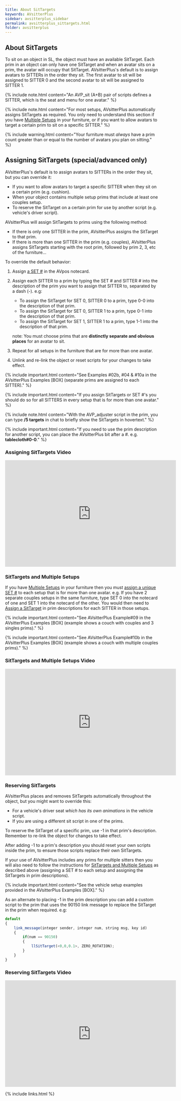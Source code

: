 ```yaml
---
title: About SitTargets
keywords: AVsitterPlus
sidebar: avsitterplus_sidebar
permalink: avsitterplus_sittargets.html
folder: avsitterplus
---
```


## About SitTargets

To sit on an object in SL, the object must have an available SitTarget. Each prim in an object can only have one SitTarget and when an avatar sits on a prim, the avatar will occupy that SitTarget. AVsitterPlus's default is to assign avatars to SITTERs in the order they sit. The first avatar to sit will be assigned to SITTER 0 and the second avatar to sit will be assigned to SITTER 1.

{% include note.html content="An AVP_sit (A+B) pair of scripts defines a SITTER, which is the seat and menu for one avatar." %}

{% include note.html content="For most setups, AVsitterPlus automatically assigns SitTargets as required. You only need to understand this section if you have [Multiple Setups](/avsitterplus_home.html#multiple-setups) in your furniture, or if you want to allow avatars to target a certain prim to sit on a specific SITTER." %}

{% include warning.html content="Your furniture must *always* have a prim count greater than or equal to the number of avatars you plan on sitting." %}

## Assigning SitTargets (special/advanced only)
AVsitterPlus's default is to assign avatars to SITTERs in the order they sit, but you can override it:

- If you want to allow avatars to target a specific SITTER when they sit on a certain prim (e.g. cushion).
- When your object contains multiple setup prims that include at least one couples setup.
- To reserve the SitTarget on a certain prim for use by another script (e.g. vehicle's driver script).

AVsitterPlus will assign SitTargets to prims using the following method:

- If there is only one SITTER in the prim, AVsitterPlus assigns the SitTarget to that prim.
- If there is more than one SITTER in the prim (e.g. couples), AVsitterPlus assigns SitTargets starting with the root prim, followed by prim 2, 3, etc of the furniture...

To override the default behavior:

1. Assign <a href="/avsitterplus_avpos.html#set">a SET #</a> in the AVpos notecard.
2. Assign each SITTER to a prim by typing the SET # and SITTER # into the description of the prim you want to assign that SITTER to, separated by a dash (-). e.g:
    - To assign the SitTarget for SET 0, SITTER 0 to a prim, type 0-0 into the description of that prim.
    - To assign the SitTarget for SET 0, SITTER 1 to a prim, type 0-1 into the description of that prim.
    - To assign the SitTarget for SET 1, SITTER 1 to a prim, type 1-1 into the description of that prim.

    note: You must choose prims that are <b>distinctly separate and obvious places</b> for an avatar to sit.

3. Repeat for all setups in the furniture that are for more than one avatar.
4. Unlink and re-link the object or reset scripts for your changes to take effect.

{% include important.html content="See Examples #02b, #04 & #10a in the AVsitterPlus Examples [BOX] (separate prims are assigned to each SITTER)." %}

{% include important.html content="If you assign SitTargets or SET #'s you should do so for all SITTERS in every setup that is for more than one avatar." %}

{% include note.html content="With the AVP_adjuster script in the prim, you can type **/5 targets** in chat to briefly show the SitTargets in hovertext." %}

{% include important.html content="If you need to use the prim description for another script, you can place the AVsitterPlus bit after a #. e.g. **tablecloth#0-0**." %}

### Assigning SitTargets Video

<iframe height="349" src="https://www.youtube.com/embed/RYqGKGk21D8?rel=0" frameborder="0" width="560" allowfullscreen=""></iframe>

### SitTargets and Multiple Setups
If you have [Multiple Setups](/avsitterplus_home.html#multiple-setups) in your furniture then you must [assign a unique SET #](/avsitterplus_avpos.html#set) to each setup that is for more than one avatar. e.g. If you have 2 separate couples setups in the same furniture, type SET 0 into the notecard of one and SET 1 into the notecard of the other. You would then need to [Assign a SitTarget](/avsitterplus_sittargets.html#assigning-sittargets-specialadvanced-only) in prim descriptions for each SITTER in those setups.

{% include important.html content="See AVsitterPlus Example#09 in the AVsitterPlus Examples [BOX] (example shows a couch with couples and 3 singles prims)." %}

{% include important.html content="See AVsitterPlus Example#10b in the AVsitterPlus Examples [BOX] (example shows a couch with multiple couples prims)." %}

### SitTargets and Multiple Setups Video

<iframe height="349" src="https://www.youtube.com/embed/KilhfAQsrY4?rel=0" frameborder="0" width="560" allowfullscreen=""></iframe>

### Reserving SitTargets
AVsitterPlus places and removes SitTargets automatically throughout the object, but you might want to override this:

- For a vehicle's driver seat <i>which has its own animations</i> in the vehicle script.
- If you are using a different sit script in one of the prims.

To reserve the SitTarget of a specific prim, use -1 in that prim's description. Remember to re-link the object for changes to take effect.

After adding -1 to a prim's description you should reset your own scripts inside the prim, to ensure those scripts replace their own SitTargets.

If your use of AVsitterPlus includes any prims for multiple sitters then you will also need to follow the instructions for [SitTargets and Multiple Setups](/avsitterplus_sittargets.html#sittargets-and-multiple-setups) as described above (assigning a SET # to each setup and assigning the SitTargets in prim descriptions).

{% include important.html content="See the vehicle setup examples provided in the AVsitterPlus Examples [BOX]." %}

As an alternate to placing -1 in the prim description you can add a custom script to the prim that uses the 90150 link message to replace the SitTarget in the prim when required. e.g:

```js
default
{
    link_message(integer sender, integer num, string msg, key id)
    {
        if(num == 90150)
        {
            llSitTarget(<0,0,0.1>, ZERO_ROTATION);
        }
    }
}
```

### Reserving SitTargets Video

<iframe height="349" src="https://www.youtube.com/embed/zRD_Uwenh6c?rel=0" frameborder="0" width="560" allowfullscreen=""></iframe>

{% include links.html %}
